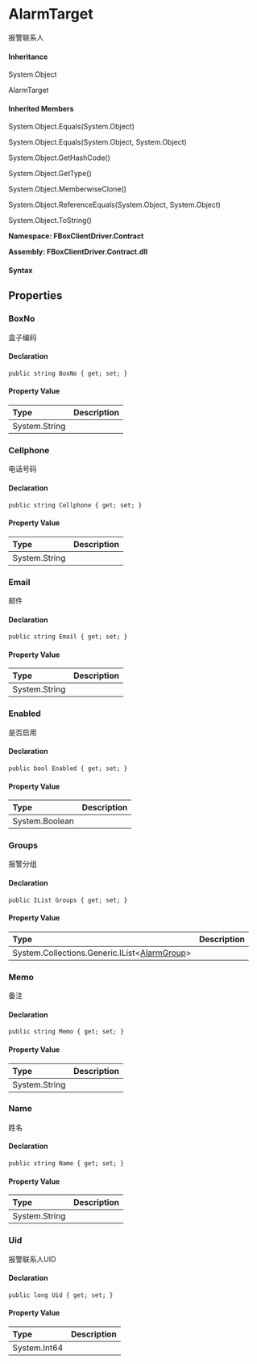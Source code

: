 # AlarmTarget

报警联系人

#### Inheritance

System.Object

AlarmTarget

#### Inherited Members

System.Object.Equals\(System.Object\)

System.Object.Equals\(System.Object, System.Object\)

System.Object.GetHashCode\(\)

System.Object.GetType\(\)

System.Object.MemberwiseClone\(\)

System.Object.ReferenceEquals\(System.Object, System.Object\)

System.Object.ToString\(\)

**Namespace: FBoxClientDriver.Contract**

**Assembly: FBoxClientDriver.Contract.dll**

#### Syntax <a id="FBoxClientDriver_Contract_AlarmTarget_syntax"></a>

## Properties <a id="properties"></a>

### BoxNo <a id="FBoxClientDriver_Contract_AlarmTarget_BoxNo"></a>

盒子编码

#### Declaration

```text
public string BoxNo { get; set; }
```

#### Property Value

| Type | Description |
| :--- | :--- |
| System.String |  |

### Cellphone <a id="FBoxClientDriver_Contract_AlarmTarget_Cellphone"></a>

电话号码

#### Declaration

```text
public string Cellphone { get; set; }
```

#### Property Value

| Type | Description |
| :--- | :--- |
| System.String |  |

### Email <a id="FBoxClientDriver_Contract_AlarmTarget_Email"></a>

邮件

#### Declaration

```text
public string Email { get; set; }
```

#### Property Value

| Type | Description |
| :--- | :--- |
| System.String |  |

### Enabled <a id="FBoxClientDriver_Contract_AlarmTarget_Enabled"></a>

是否启用

#### Declaration

```text
public bool Enabled { get; set; }
```

#### Property Value

| Type | Description |
| :--- | :--- |
| System.Boolean |  |

### Groups <a id="FBoxClientDriver_Contract_AlarmTarget_Groups"></a>

报警分组

#### Declaration

```text
public IList Groups { get; set; }
```

#### Property Value

| Type | Description |
| :--- | :--- |
| System.Collections.Generic.IList&lt;[AlarmGroup](https://docs.flexem.net/fbox/zh-cn/sdk/FBoxClientDriver.Contract.AlarmGroup.html)&gt; |  |

### Memo <a id="FBoxClientDriver_Contract_AlarmTarget_Memo"></a>

备注

#### Declaration

```text
public string Memo { get; set; }
```

#### Property Value

| Type | Description |
| :--- | :--- |
| System.String |  |

### Name <a id="FBoxClientDriver_Contract_AlarmTarget_Name"></a>

姓名

#### Declaration

```text
public string Name { get; set; }
```

#### Property Value

| Type | Description |
| :--- | :--- |
| System.String |  |

### Uid <a id="FBoxClientDriver_Contract_AlarmTarget_Uid"></a>

报警联系人UID

#### Declaration

```text
public long Uid { get; set; }
```

#### Property Value

| Type | Description |
| :--- | :--- |
| System.Int64 |  |

